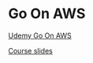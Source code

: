 # Go On AWS

[Udemy Go On AWS](https://www.udemy.com/course/go-on-aws-coding-serverless-and-iac/learn/lecture/36948354?start=0#overview)

[Course slides](https://www.go-on-aws.com/)